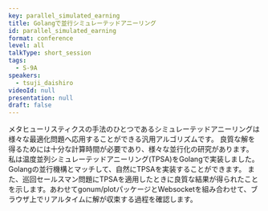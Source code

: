 ```yaml
---
key: parallel_simulated_earning
title: Golangで並行シミュレーテッドアニーリング
id: parallel_simulated_earning
format: conference
level: all
talkType: short_session
tags:
  - S-9A
speakers:
  - tsuji_daishiro
videoId: null
presentation: null
draft: false
---
```

メタヒューリスティクスの手法のひとつであるシミュレーテッドアニーリングは様々な最適化問題へ応用することができる汎用アルゴリズムです。 良質な解を得るためには十分な計算時間が必要であり、様々な並行化の研究があります。 私は温度並列シミュレーテッドアニーリング(TPSA)をGolangで実装しました。Golangの並行機構とマッチして、自然にTPSAを実装することができます。 また、巡回セールスマン問題にTPSAを適用したときに良質な結果が得られたことを示します。あわせてgonum/plotパッケージとWebsocketを組み合わせて、ブラウザ上でリアルタイムに解が収束する過程を確認します。
